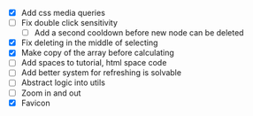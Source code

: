 - [x] Add css media queries
- [ ] Fix double click sensitivity
  - [ ] Add a second cooldown before new node can be deleted
- [x] Fix deleting in the middle of selecting
- [x] Make copy of the array before calculating
- [ ] Add spaces to tutorial, html space code
- [ ] Add better system for refreshing is solvable
- [ ] Abstract logic into utils
- [ ] Zoom in and out
- [x] Favicon
